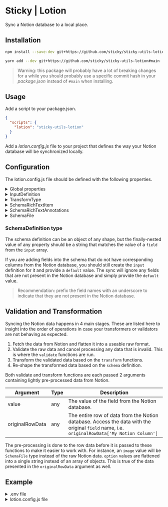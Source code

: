 # Sticky | Lotion

Sync a Notion database to a local place.

## Installation

```bash
npm install --save-dev git+https://github.com/sticky/sticky-utils-lotion#main
```

```bash
yarn add --dev git+https://github.com/sticky/sticky-utils-lotion#main
```

> Warning: this package will probably have a lot of breaking changes for a while you should probably use a specific commit hash in your _package.json_ instead of `#main` when installing.

## Usage

Add a script to your package.json.

```json
{
  "scripts": {
    "lotion": "sticky-utils-lotion"
  }
}
```

Add a _lotion.config.js_ file to your project that defines the way your Notion database will be synchronized locally.

## Configuration

The lotion.config.js file should be defined with the following properties.

<details>
<summary>Global properties</summary>

| Property | Type | Description |
| --- | --- | --- |
| envFile | string? | Path[^1] to a file that contains environment variables. Only needed if the database requires authentication, in which case, it should include a variable named `NOTION_TOKEN.` |
| database | string | The ID of the Notion database to sync. |
| outputFiles | string[] | An array of file paths[^1] to generate. Can be of type `json`, `js` or `ts`. |
| contentDir | string? | The directory[^1] to store downloaded files. This is only required if your input definitions contain a field of type `image`, `images`, `file`, or `files`. |
| input | InputDefinition[] | An array of input definitions. See below for details. |
| schema | SchemaDefinition | An object that describes the final shape of the local data. See below for details. |

[^1]: All path values are considered relative to the lotion.config.js location.
</details>

<details>
<summary>InputDefinition</summary>

| Property | Type | Description |
| --- | --- | --- |
| field | string | The name of the data column in Notion. It should match exactly. |
| type | TransformType | The expected type of data. Important for informing how the data is transformed. Can be one of `uuid`, `text`, `richText`, `number`, `boolean`, `files`, `file`, `images`, `image`, `options`, `option`. |
| default | any? | A default value to use if the field is empty. This is optional and will be set based on the `type` if not defined |
| transform | (value: any, originalRowData: any) => any? | An optional function that can be used apply a transformation to final shape of the particular field item. See below for more. |
| validate | (value: any, originalRowData: any) => boolean? | An optional function that can be used to validate the value of a field. If retunrning `false`, the item will be withheld from the final output. See below for more. |
| isPageTitle | boolean? | Set this to `true` if the field refers to the column that Notion uses internally for the page title. This should be set on exactly 1 field. |
</details>
<details>
<summary>TransformType</summary>

| Name | Type | Default | Description |
| --- | --- | --- | --- |
| uuid | string | `''` | Use this type along with the field named `id` in order to use Notion's internal `id` for the row. |
| text | string | `''` | Notion text elements when you only want a `string` output of the plaintext. |
| richText | SchemaRichTextItem[] | `[]` | Notion text elements when you want to preserve the rich text data |
| number | number | `0` | Notion number elements. |
| boolean | boolean | `false` | Notion checkbox elements. |
| files | SchemaFile[] | `[]` | Notion file elements. |
| file | SchemaFile | `{...}` | Notion file elements. Same as `files`, but output is a single item |
| images | SchemaFile[] | `[]` | Notion file elements considered images `png` or `jp(e)g`. |
| image | SchemaFile | `{...}` | Notion file elements. Same as `images`, but output is a single item |
| options | string[] | `[]` | Notion multi-select elements. |
| option | string | `''` | Notion multi-select elements. Same as `options`, but output is a single `string` |
</details>

<details>
<summary>SchemaRichTextItem</summary>

| Property | Type |
| --- | --- |
| text | string |
| href | string/null |
| annotations | SchemaRichTextAnnotations |
</details>
<details>
<summary>SchemaRichTextAnnotations</summary>

| Property | Type |
| --- | --- |
| bold | boolean |
| italic | boolean |
| strikethrough | boolean |
| underline | boolean |
| code | boolean |
| color | string/null |
</details>
<details>
<summary>SchemaFile</summary>

| Property | Type | Description |
| --- | --- | --- |
| path | string | The path to the file relative to the `contentDir` |
| name | string | The name of the file (without extension) |
| extension | string | The file extension |
| width | number | This will be `0` if not an image type |
| height | number | This will be `0` if not an image type |
</details>


### SchemaDefinition type

The schema definition can be an object of any shape, but the finally-nested value of any property should be a string that matches the value of a `field` from the `input` array.

If you are adding fields into the schema that do not have corresponding columns from the Notion database, you should still create the `input` definition for it and provide a `default` value. The sync will ignore any fields that are not present in the Notion database and simply provide the `default` value.

> Recommendation: prefix the field names with an underscore to indicate that they are not present in the Notion database.

## Validation and Transformation

Syncing the Notion data happens in 4 main stages. These are listed here to insight into the order of operations in case your transformers or validators are not behaving as expected.

1. Fetch the data from Notion and flatten it into a useable raw format.
1. Validate the raw data and cancel processing any data that is invalid. This is where the `validate` functions are run.
1. Transform the validated data based on the `transform` functions.
1. Re-shape the transformed data based on the `schema` definition.

Both validate and transform functions are each passed 2 arguments containing lightly pre-processed data from Notion.

| Argument | Type | Description |
| --- | --- | --- |
| value | any | The value of the field from the Notion database. |
| originalRowData | any | The entire row of data from the Notion database. Access the data with the original `field` name, i.e. `originalRowData['My Notion Column']` |

The pre-processing is done to the row data before it is passed to these functions to make it easier to work with. For instance, an `image` value will be `SchemaFile` type instead of the raw Notion data. `option` values are flattened into a single string instead of an array of objects. This is true of the data presented in the `originalRowData` argument as well.

## Example

<details>
<summary>.env file</summary>

```.env
NOTION_TOKEN=secret_1234567890abcdef1234567890abcdef
```
</details>
<details>
<summary>lotion.config.js file</summary>

```js
module.exports = {
	envFile: './.env',
	database: '1234567890abcdef1234567890abcdef',
	contentDir: './public/content/images',
	outputFiles: [
		'./src/config/data.js',
		'./src/config/data.ts',
		'./backup/database.json',
	],
	input: [
		{
			field: 'id',
			type: 'uuid',
		}
		{
			field: 'Name',
			type: 'text',
			isPageTitle: true,
			default: 'Untitled',
		},
		{
			field: 'Description',
			type: 'richText',
			default: [],
		},
		{
			field: 'Image',
			type: 'image',
		},
		{
			field: 'Tags',
			type: 'options',
			default: [],
			transform: (value, originalRowData) => {
				return value.map((tag) => {
					return {
						name: tag.toLowerCase(),
						color: originalRowData['Value'] > 0 ? 'green' : 'red',
					}
				})
			},
		},
		{
			field: 'Value',
			type: 'number',
			default: 0,
		},
		{
			field: 'Files',
			type: 'files',
			default: [],
		},
		{
			field: 'Is Published',
			type: 'boolean',
			validate: (value) => {
				return value
			}
		},
		{
			field: '_project',
			type: 'text',
			default: 'Custom Project',
		},
	],
	schema: {
		id: 'id',
		title: 'Name',
		description: 'Description',
		image: 'Image',
		attachments: 'Files',
		metadata: {
			tags: 'Tags',
			value: 'Value',
			project: '_project',
		}
	}
}
</details>